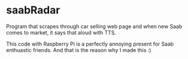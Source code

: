 # saabRadar

Program that scrapes through car selling web page and when new Saab comes to market, it says that aloud with TTS. 

This code with Raspberry Pi is a perfectly annoying present for Saab enthuastic friends. And that is the reason why I made this :) 
